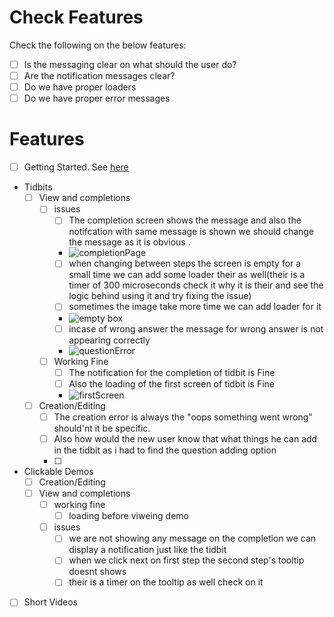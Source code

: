 # Check Features
Check the following on the below features:
- [ ] Is the messaging clear on what should the user do?
- [ ] Are the notification messages clear?
- [ ] Do we have proper loaders
- [ ] Do we have proper error messages

# Features
- [ ] Getting Started. See [here](./getting_started.md)
- Tidbits
  - [ ] View and completions
    - [ ] issues
      - [ ] The completion screen shows the message and also the notifcation with same message is shown we should change the message as it is obvious .
      - ![completionPage](https://github.com/RobinNagpal/dodao-ui/blob/main/academy-ui//docs/images/completionPage.png)
      - [ ] when changing between steps the screen is empty for a small time we can add some loader their as well(their is a timer of 300 microseconds check it why it is their and see the logic behind using it and try fixing the issue)
      - [ ] sometimes the image take more time we can add loader for it
      - ![empty box](https://github.com/RobinNagpal/dodao-ui/blob/main/academy-ui//docs/images/imageLoading.png)
      - [ ] incase of wrong answer the message for wrong answer is not appearing correctly
      - ![questionError](https://github.com/RobinNagpal/dodao-ui/blob/main/academy-ui//docs/images/questionError.png)
    - [ ] Working Fine
      - [ ] The notification for the completion of tidbit is Fine
      - [ ] Also the loading of the first screen of tidbit is Fine
      - ![firstScreen](https://github.com/RobinNagpal/dodao-ui/blob/main/academy-ui//docs/images/firstScreen.png)
  - [ ] Creation/Editing
      - [ ] The creation error is always the "oops something went wrong" should'nt it be specific.
      - [ ] Also how would the new user know that what things he can add in the tidbit as i had to find the question adding option
      - [ ] 
- Clickable Demos
  - [ ] Creation/Editing
  - [ ] View and completions
    - [ ] working fine
      - [ ] loading before viweing demo
    - [ ] issues 
      - [ ] we are not showing any message on the completion we can display a notification just like the tidbit
      - [ ] when we  click next on  first step  the second step's tooltip doesnt shows
      - [ ] their is a timer on the tooltip as well check on it

- [ ] Short Videos
